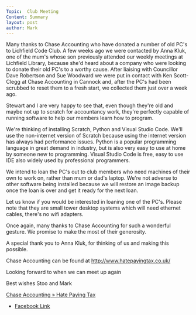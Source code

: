 ```yaml
---
Topic:  Club Meeting
Content: Summary
layout: post
author: Mark
---
```

Many thanks to Chase Accounting who have donated a number of old PC's to Lichfield Code Club. A few weeks ago we were contacted by Anna Kluk, one of the mum's whose son previously attended our weekly meetings at Lichfield Library, because she'd heard about a company who were looking to donate their old PC's to a worthy cause. After liaising with Councillor Dave Robertson and Sue Woodward we were put in contact with Ken Scott-Clegg at Chase Accounting in Cannock and, after the PC's had been scrubbed to reset them to a fresh start, we collected them just over a week ago.

Stewart and I are very happy to see that, even though they're old and maybe not up to scratch for accountancy work, they're perfectly capable of running software to help our members learn how to program. 

We're thinking of installing Scratch, Python and Visual Studio Code.
We'll use the non-internet version of Scratch because using the internet version has always had performance issues.
Python is a popular programming language in great demand in industry, but is also very easy to use at home by someone new to programming.
Visual Studio Code is free, easy to use IDE also widely used by professional programmers.

We intend to loan the PC's out to club members who need machines of their own to work on, rather than mum or dad's laptop. We're not adverse to other software being installed because we will restore an image backup once the loan is over and get it ready for the next loan.

Let us know if you would be interested in loaning one of the PC's.
Please note that they are small tower desktop systems which will need ethernet cables, there's no wifi adapters.

Once again, many thanks to Chase Accounting for such a wonderful gesture. We promise to make the most of their generosity.

A special thank you to Anna Kluk, for thinking of us and making this possible.

Chase Accounting can be found at http://www.hatepayingtax.co.uk/

Looking forward to when we can meet up again

Best wishes
Stoo and Mark

[Chase Accounting » Hate Paying Tax](http://l.facebook.com/l.php?u=http%3A%2F%2Fwww.hatepayingtax.co.uk%2F&h=AT1mMdvp6ZktOSko9_uaxR0mX1mDlxTXz6UblmdYkVbrKTrkSQRI2jb_890OYPVYPqoLkJjNOOmHd-LlW0Ec5uPElO63kBOXQZbQjAkci24k3uo81RM2njwfQU90Inzy&s=1)

* [Facebook Link](https://www.facebook.com/1481985248595237/posts/3589723751154699/)


